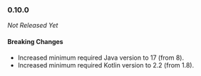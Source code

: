 ### 0.10.0

_Not Released Yet_

#### Breaking Changes

- Increased minimum required Java version to 17 (from 8).
- Increased minimum required Kotlin version to 2.2 (from 1.8).

